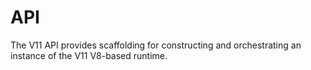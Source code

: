 # API

The V11 API provides scaffolding for constructing and orchestrating an
instance of the V11 V8-based runtime.
